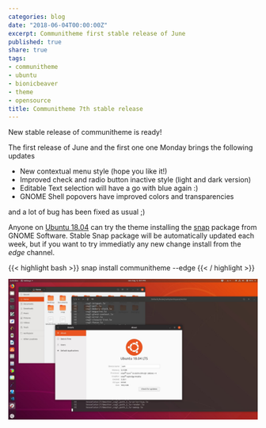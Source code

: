 ```yaml
---
categories: blog
date: "2018-06-04T00:00:00Z"
excerpt: Communitheme first stable release of June
published: true
share: true
tags:
- communitheme
- ubuntu
- bionicbeaver
- theme
- opensource
title: Communitheme 7th stable release
---
```


New stable release of communitheme is ready!

The first release of June and the first one one Monday brings the following updates

- New contextual menu style (hope you like it!)
- Improved check and radio button inactive style (light and dark version)
- Editable Text selection will have a go with blue again :)
- GNOME Shell popovers have improved colors and transparencies

and a lot of bug has been fixed as usual ;)

Anyone on [Ubuntu 18.04](https://www.ubuntu.com/download/desktop) can try the theme installing the [snap](https://snapcraft.io/communitheme) package from GNOME Software.
Stable Snap package will be automatically updated each week, but if you want to try immediatly any new change install from the *edge* channel.

{{< highlight bash >}}
snap install communitheme --edge
{{< / highlight >}}

![communitheme-3rd-release-pic](/images/communitheme-3rd-release-pic.jpeg)
